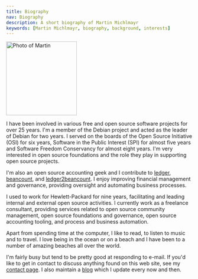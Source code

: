 ```yaml
---
title: Biography
nav: Biography
description: A short biography of Martin Michlmayr
keywords: [Martin Michlmayr, biography, background, interests]
---
```


<div class="right">
<img src = "../images/tbm-2020-cebu.jpg" alt = "Photo of Martin" width="191" height="200" />
</div>

I have been involved in various free and open source software projects
for over 25 years.  I'm a member of the Debian project and acted as the
leader of Debian for two years.  I served on the boards of the Open
Source Initiative (OSI) for six years, Software in the Public
Interest (SPI) for almost five years and Software Freedom Conservancy
for almost eight years.  I'm very interested in open source foundations
and the role they play in supporting open source projects.

I'm also an open source accounting geek and I contribute to
[ledger](https://www.ledger-cli.org/),
[beancount](http://furius.ca/beancount/), and
[ledger2beancount](https://github.com/zacchiro/ledger2beancount).
I enjoy improving financial management and governance, providing
oversight and automating business processes.

I used to work for Hewlett-Packard for nine years, facilitating and
leading internal and external open source activities.  I currently work as a
freelance consultant, providing services related to open source
community management, open source foundations and governance, open
source accounting tooling, and process and business automation.

Apart from spending time at the computer, I like to read, to listen to
music and to travel.  I love being in the ocean or on a beach and I have
been to a number of amazing beaches all over the world.

I'm fairly busy but tend to be pretty good at responding to e-mail.  If
you'd like to get in contact to discuss anything found on this web site,
see my [contact page](../contact/).  I also maintain a [blog](../blog/)
which I update every now and then.

